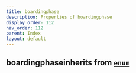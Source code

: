 ```yaml
---
title: boardingphase
description: Properties of boardingphase
display_order: 112
nav_order: 112
parent: Index
layout: default
---
```


## boardingphaseinherits from [`enum`](./enum.html)
